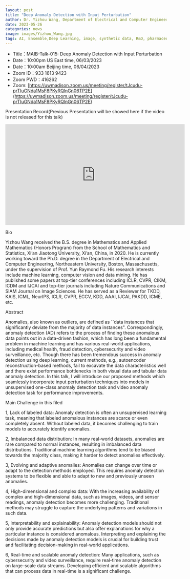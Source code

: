 ```yaml
---
layout: post
title: "Deep Anomaly Detection with Input Perturbation"
author: Dr. Yizhou Wang, Department of Electrical and Computer Engineering, Northeastern University, Boston, Massachusetts
date: 2023-05-26
categories: news
image: images/Yizhou_Wang.jpg
tags: AI, Ensemble,Deep Learning, image, synthetic data, R&D, pharmaceutical, biomedicine
---
```


- Title：MAIB-Talk-015: Deep Anomaly Detection with Input Perturbation
- Date：10:00pm US East time, 06/03/2023
- Date：10:00am Beijing time, 06/04/2023
- Zoom  ID：933 1613 9423
- Zoom PWD：416262
- Zoom: [https://uwmadison.zoom.us/meeting/register/tJcudu-prTIuGNda1MsF8PKyRQlnGn06TP2E](https://uwmadison.zoom.us/meeting/register/tJcudu-prTIuGNda1MsF8PKyRQlnGn06TP2E)

Presentation Record(Previous Presentation will be showed here if the video is not released for this talk)

<p align="center">
<iframe width="560" height="315" src="https://www.youtube.com/embed/YC1GhRFNs8U" title="YouTube video player" frameborder="0" allow="accelerometer; autoplay; clipboard-write; encrypted-media; gyroscope; picture-in-picture" allowfullscreen></iframe>
</p>

Bio

Yizhou Wang received the B.S. degree in Mathematics and Applied Mathematics (Honors Program) from the School of Mathematics and Statistics, Xi’an Jiaotong University, Xi’an, China, in 2020. He is currently working toward the Ph.D. degree in the Department of Electrical and Computer Engineering, Northeastern University, Boston, Massachusetts, under the supervision of Prof. Yun Raymond Fu. His research interests include machine learning, computer vision and data mining. He has published some papers at top-tier conferences including ICLR, CVPR, CIKM, ICDM and IJCAI and top-tier journals including Nature Communications and SIAM Journal on Image Sciences. He has served as a Reviewer for TKDD, KAIS, ICML, NeurIPS, ICLR, CVPR, ECCV, KDD, AAAI, IJCAI, PAKDD, ICME, etc.

Abstract

Anomalies, also known as outliers, are defined as ``data instances that significantly deviate from the majority of data instances". Correspondingly, anomaly detection (AD) refers to the process of finding these anomalous data points out in a data-driven fashion, which has long been a fundamental problem in machine learning and has various real-world applications, including medical health, fraud detection, cybersecurity and video surveillance, etc. Though there has been tremendous success in anomaly detection using deep learning, current methods, e.g., autoencoder reconstruction-based methods, fail to excavate the data characteristics well and there exist performance bottlenecks in both visual data and tabular data anomaly detection. In this talk, I will introduce our proposed methods which seamlessly incorporate input perturbation techniques into models in unsupervised one-class anomaly detection task and video anomaly detection task for performance improvements.

Main Challenge in this filed

1, Lack of labeled data: Anomaly detection is often an unsupervised learning task, meaning that labeled anomalous instances are scarce or even completely absent. Without labeled data, it becomes challenging to train models to accurately identify anomalies.

2, Imbalanced data distribution: In many real-world datasets, anomalies are rare compared to normal instances, resulting in imbalanced data distributions. Traditional machine learning algorithms tend to be biased towards the majority class, making it harder to detect anomalies effectively.

3, Evolving and adaptive anomalies: Anomalies can change over time or adapt to the detection methods employed. This requires anomaly detection systems to be flexible and able to adapt to new and previously unseen anomalies.

4, High-dimensional and complex data: With the increasing availability of complex and high-dimensional data, such as images, videos, and sensor readings, anomaly detection becomes more challenging. Traditional methods may struggle to capture the underlying patterns and variations in such data.

5, Interpretability and explainability: Anomaly detection models should not only provide accurate predictions but also offer explanations for why a particular instance is considered anomalous. Interpreting and explaining the decisions made by anomaly detection models is crucial for building trust and facilitating decision-making in real-world applications.

6, Real-time and scalable anomaly detection: Many applications, such as cybersecurity and video surveillance, require real-time anomaly detection on large-scale data streams. Developing efficient and scalable algorithms that can process data in real-time is a significant challenge.